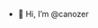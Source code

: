 - 👋 Hi, I’m @canozer

<!---
canozer/canozer is a ✨ special ✨ repository because its `README.md` (this file) appears on your GitHub profile.
You can click the Preview link to take a look at your changes.
--->
